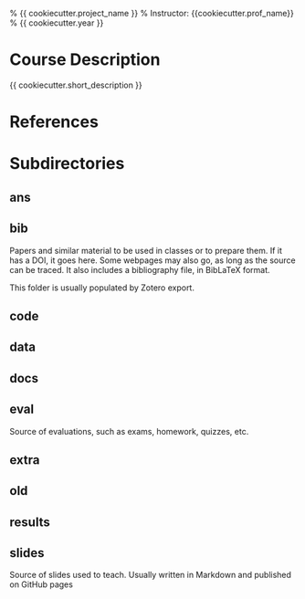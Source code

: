 % {{ cookiecutter.project_name }}
% Instructor: {{cookiecutter.prof_name}}
% {{ cookiecutter.year }}

# Course Description

{{ cookiecutter.short_description }}

# References

# Subdirectories

## ans

## bib

Papers and similar material to be used in classes or to prepare them. If it has a DOI, it goes here. Some webpages may also go, as long as the source can be traced. It also includes a bibliography file, in BibLaTeX format.

This folder is usually populated by Zotero export.

## code

## data

## docs

## eval

Source of evaluations, such as exams, homework, quizzes, etc.

## extra

## old

## results

## slides

Source of slides used to teach. Usually written in Markdown and published on GitHub pages
